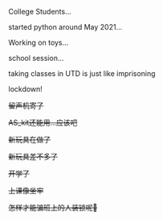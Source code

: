 College Students...

started python around May 2021...

Working on toys...

school session...

taking classes in UTD is just like imprisoning

lockdown!

~~留声机寄了~~

~~AS_kit还能用...应该吧~~

~~新玩具在做了~~

~~新玩具差不多了~~

~~开学了~~

~~上课像坐牢~~

~~怎样才能骗班上的人装锁呢🤔~~
